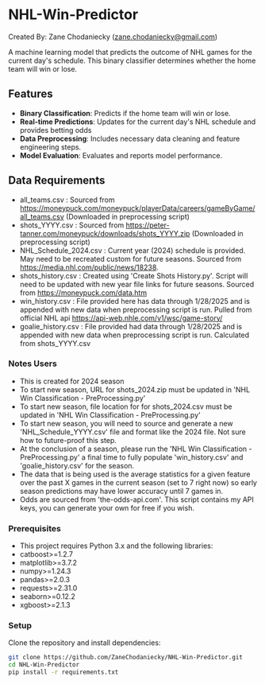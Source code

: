# NHL-Win-Predictor

Created By: Zane Chodaniecky (zane.chodaniecky@gmail.com)

A machine learning model that predicts the outcome of NHL games for the current day's schedule. This binary classifier determines whether the home team will win or lose.

## Features
- **Binary Classification**: Predicts if the home team will win or lose.
- **Real-time Predictions**: Updates for the current day's NHL schedule and provides betting odds
- **Data Preprocessing**: Includes necessary data cleaning and feature engineering steps.
- **Model Evaluation**: Evaluates and reports model performance.

## Data Requirements
- all_teams.csv : Sourced from https://moneypuck.com/moneypuck/playerData/careers/gameByGame/all_teams.csv (Downloaded in preprocessing script)
- shots_YYYY.csv : Sourced from https://peter-tanner.com/moneypuck/downloads/shots_YYYY.zip (Downloaded in preprocessing script)
- NHL_Schedule_2024.csv : Current year (2024) schedule is provided. May need to be recreated custom for future seasons. Sourced from https://media.nhl.com/public/news/18238.
- shots_history.csv : Created using 'Create Shots History.py'. Script will need to be updated with new year file links for future seasons. Sourced from https://moneypuck.com/data.htm
- win_history.csv : File provided here has data through 1/28/2025 and is appended with new data when preprocessing script is run. Pulled from official NHL api https://api-web.nhle.com/v1/wsc/game-story/
- goalie_history.csv : File provided had data through 1/28/2025 and is appended with new data when preprocessing script is run. Calculated from shots_YYYY.csv

### Notes Users
- This is created for 2024 season
- To start new season, URL for shots_2024.zip must be updated in 'NHL Win Classification - PreProcessing.py'
- To start new season, file location for for shots_2024.csv must be updated in 'NHL Win Classification - PreProcessing.py'
- To start new season, you will need to source and generate a new 'NHL_Schedule_YYYY.csv' file and format like the 2024 file. Not sure how to future-proof this step.
- At the conclusion of a season, please run the 'NHL Win Classification - PreProcessing.py' a final time to fully populate 'win_history.csv' and 'goalie_history.csv' for the season.
- The data that is being used is the average statistics for a given feature over the past X games in the current season (set to 7 right now) so early season predictions may have lower accuracy until 7 games in.
- Odds are sourced from 'the-odds-api.com'. This script contains my API keys, you can generate your own for free if you wish.

### Prerequisites
- This project requires Python 3.x and the following libraries:
- catboost>=1.2.7
- matplotlib>=3.7.2
- numpy>=1.24.3
- pandas>=2.0.3
- requests>=2.31.0
- seaborn>=0.12.2
- xgboost>=2.1.3

### Setup
Clone the repository and install dependencies:

```bash
git clone https://github.com/ZaneChodaniecky/NHL-Win-Predictor.git
cd NHL-Win-Predictor
pip install -r requirements.txt
